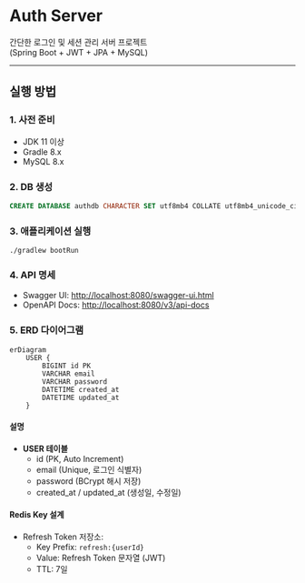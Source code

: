 # Auth Server

간단한 로그인 및 세션 관리 서버 프로젝트  
(Spring Boot + JWT + JPA + MySQL)

---

## 실행 방법

### 1. 사전 준비
- JDK 11 이상
- Gradle 8.x
- MySQL 8.x

### 2. DB 생성
```sql
CREATE DATABASE authdb CHARACTER SET utf8mb4 COLLATE utf8mb4_unicode_ci;
```

### 3. 애플리케이션 실행
```
./gradlew bootRun
```

### 4. API 명세
- Swagger UI: [http://localhost:8080/swagger-ui.html](http://localhost:8080/swagger-ui.html)
- OpenAPI Docs: [http://localhost:8080/v3/api-docs](http://localhost:8080/v3/api-docs)

### 5. ERD 다이어그램

```mermaid
erDiagram
    USER {
        BIGINT id PK
        VARCHAR email
        VARCHAR password
        DATETIME created_at
        DATETIME updated_at
    }
```
#### 설명
- **USER 테이블**
    - id (PK, Auto Increment)
    - email (Unique, 로그인 식별자)
    - password (BCrypt 해시 저장)
    - created_at / updated_at (생성일, 수정일)

  
#### Redis Key 설계

- Refresh Token 저장소:  
  - Key Prefix: `refresh:{userId}`  
  - Value: Refresh Token 문자열 (JWT)  
  - TTL: 7일
